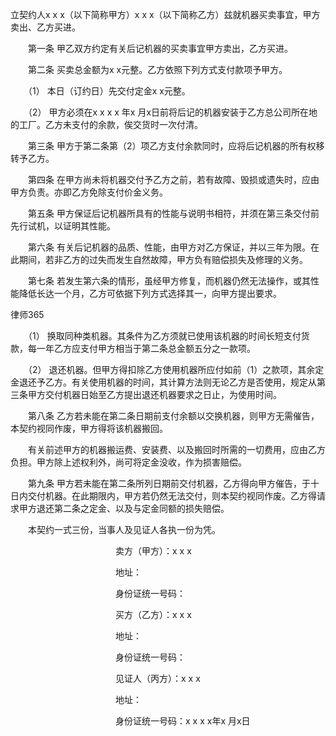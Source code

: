 
 立契约人x x x（以下简称甲方）x x x（以下简称乙方）兹就机器买卖事宜，甲方卖出、乙方买进。 



　　第一条 甲乙双方约定有关后记机器的买卖事宜甲方卖出，乙方买进。 



　　第二条 买卖总金额为x x元整。乙方依照下列方式支付款项予甲方。 



　　（1） 本日（订约日）先交付定金x x元整。 

　　（2） 甲方必须在x x x x 年x 月x日前将后记的机器安装于乙方总公司所在地的工厂。乙方未支付的余款，俟交货时一次付清。 



　　第三条 甲方于第二条第（2）项乙方支付余款同时，应将后记机器的所有权移转予乙方。 



　　第四条 在甲方尚未将机器交付予乙方之前，若有故障、毁损或遗失时，应由甲方负责。亦即乙方免除支付价金义务。 



　　第五条 甲方保证后记机器所具有的性能与说明书相符，并须在第三条交付前先行试机，以证明其性能。 



　　第六条 有关后记机器的品质、性能，由甲方对乙方保证，并以三年为限。在此期间，若非乙方的过失而发生自然故障，甲方负有赔偿损失及修理的义务。 



　　第七条 若发生第六条的情形，虽经甲方修复，而机器仍然无法操作，或其性能降低长达一个月，乙方可依据下列方式选择其一，向甲方提出要求。 







 
律师365






　　（1） 换取同种类机器。其条件为乙方须就已使用该机器的时间长短支付货款，每一年乙方应支付甲方相当于第二条总金额五分之一款项。 







　　（2） 退还机器。但甲方得扣除乙方使用机器所应付如前（1）之款项，其余定金退还予乙方。有关使用机器的时间，其计算方法则无论乙方是否使用，规定从第三条甲方交付机器日始至乙方提出退还机器要求之日止，为使用时间。 







　　第八条 乙方若未能在第二条日期前支付余额以交换机器，则甲方无需催告，本契约视同作废，甲方得将该机器搬回。







　　有关前述甲方的机器搬运费、安装费、以及搬回时所需的一切费用，应由乙方负担。甲方除上述权利外，尚可将定金没收，作为损害赔偿。 







　　第九条 甲方若未能在第二条所列日期前交付机器，乙方得向甲方催告，于十日内交付机器。在此期限内，甲方若仍然无法交付，则本契约视同作废。乙方得请求甲方退还第二条之定金、以及与定金同额的损失赔偿。 







　　本契约一式三份，当事人及见证人各执一份为凭。 







　　　　　　　　　　　　卖方（甲方）：x x x 



　　　　　　　　　　　　地址： 



　　　　　　　　　　　　身份证统一号码： 



　　　　　　　　　　　　买方（乙方）：x x x 



　　　　　　　　　　　　地址： 



　　　　　　　　　　　　身份证统一号码： 



　　　　　　　　　　　　见证人（丙方）：x x x 



　　　　　　　　　　　　地址： 



　　　　　　　　　　　　身份证统一号码：x x x x年x 月x日 


 

 
 
 
 
 
  


  
 

  


  


  
 
 
 
 


